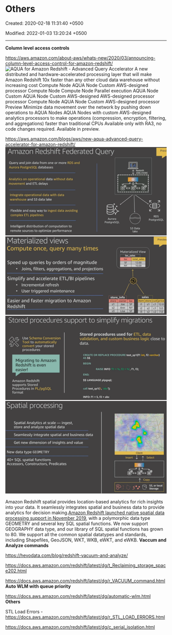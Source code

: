 # Others

Created: 2020-02-18 11:31:40 +0500

Modified: 2022-01-03 13:20:24 +0500

---

**Column level access controls**

<https://aws.amazon.com/about-aws/whats-new/2020/03/announcing-column-level-access-control-for-amazon-redshift/>
![AQUA for Amazon Redshift - Advanced Query Accelerator A new distributed and hardware-accelerated processing layer that will make Amazon Redshift 10x faster than any other cloud data warehouse without increasing cost Compute Node AQUA Node Custom AWS-designed processor Compute Node Compute Node Parallel execution AQUA Node Custom AQUA Node Custom AWS-designed AWS-designed processor processor Compute Node AQUA Node Custom AWS-designed processor Preview Minimize data movement over the network by pushing down operations to AQUA Nodes AQUA Nodes with custom AWS-designed analytics processors to make operations (compression, encryption, filtering, and aggregations) faster than traditional CPUs Available only with RA3, no code changes required. Available in preview. ](media/AWS-Redshift_Others-image1.png)

<https://aws.amazon.com/blogs/aws/new-aqua-advanced-query-accelerator-for-amazon-redshift/>
![Amazon Redshift Federated Query Query and join data from one or more RDS and Aurora PostgreSQL databases Analytics on operational data without data movement and ETL delays Integrate operational data with data warehouse and S3 data lake Flexible and easy way to ingest data avoiding complex ETL pipelines Intelligent distribution of computation to remote sources to optimize performance Redshift V JDBC/ODBC 1 1 1 Aurora PostgreSQL S3 Data lake 1 1 1 Previ RDS PostgreSQL ](media/AWS-Redshift_Others-image2.png)
![Materialized views Compute once, query many times Materialized View loc_sales Speed up queries by orders of magnitude • Joins, filters, aggregations, and projections store_info Simplify and accelerate ETL/BI pipelines • Incremental refresh User triggered maintenance Easier and faster migration to Amazon Redshift store sl loc NY owner Joe Ann Lisa loc NY total_sales 12.00 10.00 sales item store cust il i2 s2 cl Previeu rice 12.0 3.0 7.0 ](media/AWS-Redshift_Others-image3.png)
![Stored procedures support to simplify migrations Use Schema Conversion Tool to automatically convert your stored procedures Migrating to Amazon Redshift is even easier! Amazon Redshift supports Stored Procedures in PL/pgSQL format Stored procedures used for ETL, data validation, and custom business logic close to data. CREATE OR REPLACE PROCEDURE int, f2 varchar) AS $$ BEGIN RAISE INFO 'fl = %, f2 END; $$ LANGUAGE pipgsql; call test_sp1(5, 'abc'); INFO: fl = 5, f2 = abc % , fl, f2; ](media/AWS-Redshift_Others-image4.png)
![Spatial processing Spatial Analytics at scale --- ingest, store and analyze spatial data Seamlessly integrate spatial and business data Get new dimension of insights and value New data type GEOMETRY 40+ SQL spatial functions Accessors, Constructors, Predicates Insert Client + Select Copy S3, or local ](media/AWS-Redshift_Others-image5.png)

Amazon Redshift spatial provides location-based analytics for rich insights into your data. It seamlessly integrates spatial and business data to provide analytics for decision making.[Amazon Redshift launched native spatial data processing support in November 2019](https://aws.amazon.com/about-aws/whats-new/2019/11/amazon-redshift-announces-support-spatial-data/), with a polymorphic data type GEOMETRY and several key SQL spatial functions. We now support GEOGRAPHY data type, and our library of SQL spatial functions has grown to 80. We support all the common spatial datatypes and standards, including Shapefiles, GeoJSON, WKT, WKB, eWKT, and eWKB.
**Vaccum and Analyze commands**

<https://hevodata.com/blog/redshift-vacuum-and-analyze/>

<https://docs.aws.amazon.com/redshift/latest/dg/t_Reclaiming_storage_space202.html>

<https://docs.aws.amazon.com/redshift/latest/dg/r_VACUUM_command.html>
**Auto WLM with queue priority**

<https://docs.aws.amazon.com/redshift/latest/dg/automatic-wlm.html>
**Others**

STL Load Errors - <https://docs.aws.amazon.com/redshift/latest/dg/r_STL_LOAD_ERRORS.html>

<https://docs.aws.amazon.com/redshift/latest/dg/c_serial_isolation.html>
